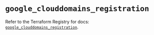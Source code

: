 # `google_clouddomains_registration`

Refer to the Terraform Registry for docs: [`google_clouddomains_registration`](https://registry.terraform.io/providers/hashicorp/google-beta/5.42.0/docs/resources/google_clouddomains_registration).
